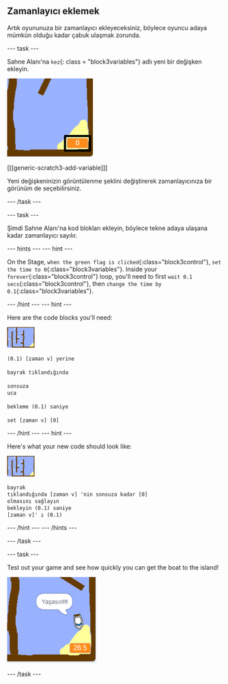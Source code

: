 ## Zamanlayıcı eklemek

Artık oyununuza bir zamanlayıcı ekleyeceksiniz, böylece oyuncu adaya mümkün olduğu kadar çabuk ulaşmak zorunda.

\--- task \---

Sahne Alanı'na `kez`{: class = "block3variables"} adlı yeni bir değişken ekleyin.

![ekran görüntüsü](images/boat-variable-annotated.png)

[[[generic-scratch3-add-variable]]]

Yeni değişkeninizin görüntülenme şeklini değiştirerek zamanlayıcınıza bir görünüm de seçebilirsiniz.

\--- /task \---

\--- task \---

Şimdi Sahne Alanı'na kod blokları ekleyin, böylece tekne adaya ulaşana kadar zamanlayıcı sayılır.

\--- hints \--- \--- hint \---

On the Stage, `when the green flag is clicked`{:class="block3control"}, `set the time to 0`{:class="block3variables"}. Inside your `forever`{:class="block3control"} loop, you'll need to first `wait 0.1 secs`{:class="block3control"}, then `change the time by 0.1`{:class="block3variables"}.

\--- /hint \--- \--- hint \---

Here are the code blocks you'll need:

![stage](images/stage.png)

```blocks3
(0.1) [zaman v] yerine

bayrak tıklandığında

sonsuza
uca

bekleme (0.1) saniye

set [zaman v] [0]
```

\--- /hint \--- \--- hint \---

Here's what your new code should look like:

![stage](images/stage.png)

```blocks3
bayrak
tıklandığında [zaman v] 'nin sonsuza kadar [0]
olmasını sağlayın
bekleyin (0.1) saniye
[zaman v]' ı (0.1)

```

\--- /hint \--- \--- /hints \---

\--- /task \---

\--- task \---

Test out your game and see how quickly you can get the boat to the island!

![screenshot](images/boat-variable-test.png)

\--- /task \---